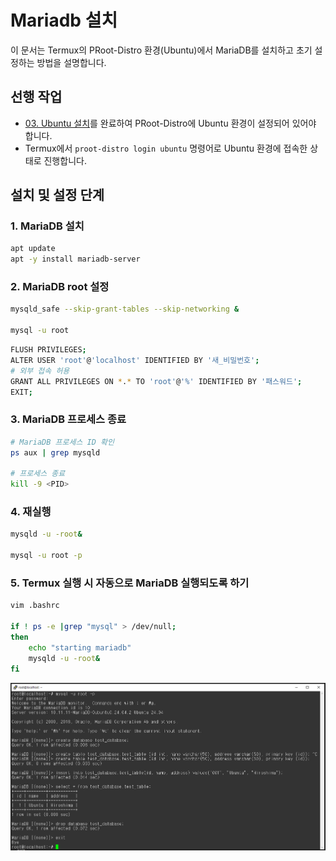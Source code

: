 # Mariadb 설치

이 문서는 Termux의 PRoot-Distro 환경(Ubuntu)에서 MariaDB를 설치하고 초기 설정하는 방법을 설명합니다.

## 선행 작업
- [03. Ubuntu 설치](https://github.com/revenge1005/android-homelab-with-termux/tree/main/03.%20ubuntu-install)를 완료하여 PRoot-Distro에 Ubuntu 환경이 설정되어 있어야 합니다.
- Termux에서 `proot-distro login ubuntu` 명령어로 Ubuntu 환경에 접속한 상태로 진행합니다.

## 설치 및 설정 단계

### 1. MariaDB 설치

```bash
apt update
apt -y install mariadb-server
```

### 2. MariaDB root 설정

```bash
mysqld_safe --skip-grant-tables --skip-networking &

mysql -u root
```

```bash
FLUSH PRIVILEGES;
ALTER USER 'root'@'localhost' IDENTIFIED BY '새_비밀번호';
# 외부 접속 허용
GRANT ALL PRIVILEGES ON *.* TO 'root'@'%' IDENTIFIED BY '패스워드';
EXIT;
```

### 3. MariaDB 프로세스 종료

```bash
# MariaDB 프로세스 ID 확인
ps aux | grep mysqld

# 프로세스 종료
kill -9 <PID>
```

### 4. 재실행

```bash
mysqld -u -root&

mysql -u root -p
```

### 5. Termux 실행 시 자동으로 MariaDB 실행되도록 하기

```bash
vim .bashrc

if ! ps -e |grep "mysql" > /dev/null;
then
	echo "starting mariadb"
	mysqld -u -root&
fi
```

![05-1](https://github.com/revenge1005/android-homelab-with-termux/blob/main/05.%20mariadb%20install/05-1.PNG)